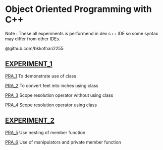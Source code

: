 
# Object Oriented Programming with C++

Note : These all experiments is performend in dev c++ IDE so some syntax may differ from other IDEs.

@github.com/bkkothari2255

## [EXPERIMENT_1](https://github.com/bkkothari2255/OOPC/tree/EXPERIMENT_1)

  [PRA_1](https://github.com/bkkothari2255/OOPC/blob/EXPERIMENT_1/PRA_1) To demonstrate use of class

  [PRA_2](https://github.com/bkkothari2255/OOPC/blob/EXPERIMENT_1/PRA_2) To convert feet into inches using class

  [PRA_3](https://github.com/bkkothari2255/OOPC/blob/EXPERIMENT_1/PRA_3) Scope resolution operator without using class

  [PRA_4](https://github.com/bkkothari2255/OOPC/blob/EXPERIMENT_1/PRA_4) Scope resolution operator using class
  
  
## [EXPERIMENT_2](https://github.com/bkkothari2255/OOPC/tree/EXPERIMENT_2)
  
  [PRA_5](https://github.com/bkkothari2255/OOPC/blob/EXPERIMENT_2/PRA_5) Use nesting of member function
  
  [PRA_6](https://github.com/bkkothari2255/OOPC/blob/EXPERIMENT_2/PRA_6) Use of manipulators and private member function
  

